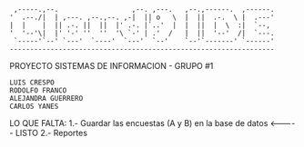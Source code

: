 
     ,-----.,--.                  ,--. ,---.   ,--.,------.  ,------.
    '  .--./|  | ,---. ,--.,--. ,-|  || o   \  |  ||  .-.  \ |  .---'
    |  |    |  || .-. ||  ||  |' .-. |`..'  |  |  ||  |  \  :|  `--, 
    '  '--'\|  |' '-' ''  ''  '\ `-' | .'  /   |  ||  '--'  /|  `---.
     `-----'`--' `---'  `----'  `---'  `--'    `--'`-------' `------'
    ----------------------------------------------------------------- 


 PROYECTO SISTEMAS DE INFORMACION - GRUPO #1
 
    LUIS CRESPO
    RODOLFO FRANCO
    ALEJANDRA GUERRERO
    CARLOS YANES
    
    
    
LO QUE FALTA:
    1.- Guardar las encuestas (A y B) en la base de datos <----- LISTO
    2.- Reportes
    